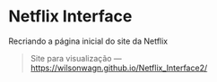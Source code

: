 # Netflix Interface
Recriando a página inicial do site da Netflix
> Site para visualização — https://wilsonwagn.github.io/Netflix_Interface2/
